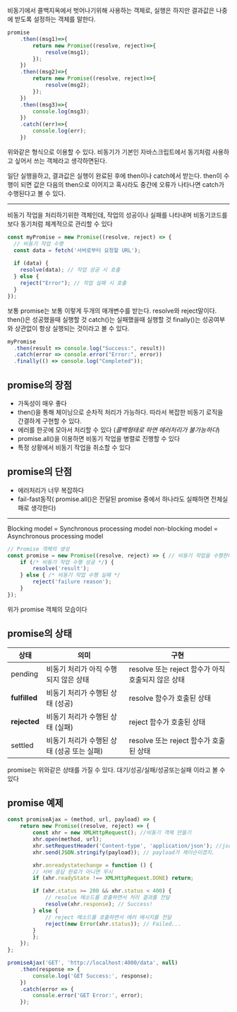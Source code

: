 비동기에서 콜백지옥에서 벗어나기위해 사용하는 객체로, 실행은 하지만 결과값은 나중에 받도록 설정하는 객체를 말한다.

```js
promise
	.then((msg1)=>{
		return new Promise((resolve, reject)=>{
			resolve(msg1);
		});
	})
	.then((msg2)=>{
		return new Promise((resolve, reject)=>{
			resolve(msg2);
		});
	})
	.then((msg3)=>{
		console.log(msg3);
	})
	.catch((err)=>{
		console.log(err);
	})
```

위와같은 형식으로 이용할 수 있다.
비동기가 기본인 자바스크립트에서 동기처럼 사용하고 싶어서 쓰는 객체라고 생각하면된다.

일단 실행을하고, 결과값은 실행이 완료된 후에 then이나 catch에서 받는다.
then이 수행이 되면 값은 다음의  then으로 이어지고 혹시라도 중간에 오류가 나타나면 catch가 수행된다고 볼 수 있다. 

---


비동기 작업을 처리하기위한 객체인데,
작업의 성공이나 실패를 나타내며 비동기코드를 보다 동기처럼 체계적으로 관리할 수 있다

```js
const myPromise = new Promise((resolve, reject) => {
  // 비동기 작업 수행
  const data = fetch('서버로부터 요청할 URL');
  
  if (data) {
    resolve(data); // 작업 성공 시 호출
  } else {
    reject("Error"); // 작업 실패 시 호출
  }
});

```

보통 promise는 보통 이렇게 두개의 매개변수를 받는다. resolve와 reject말이다.
then()은 성공했을때 실행할 것
catch()는 실패했을때 실행할 것
finally()는 성공여부와 상관없이 항상 실행되는 것이라고 볼 수 있다.

```js
myPromise
  .then(result => console.log("Success:", result))
  .catch(error => console.error("Error:", error))
  .finally(() => console.log("Completed"));

```


## promise의 장점

- 가독성이 매우 좋다
- then()을 통해 체이닝으로 순차적 처리가 가능하다. 따라서 복잡한 비동기 로직을 간결하게 구현할 수 있다.
- 에러를 한곳에 모아서 처리할 수 있다   (*콜백형태로 하면 에러처리가 불가능하다*)
- promise.all()을 이용하면 비동기 작업을 병렬로 진행할 수 있다
- 특정 상황에서 비동기 작업을 취소할 수 있다


## promise의 단점

- 에러처리가 너무 복잡하다
- fail-fast동작(  promise.all()은 전달된 promise 중에서 하나라도 실패하면 전체실패로 생각한다) 



---


Blocking model = Synchronous processing model
non-blocking model = Asynchronous processing model

```js
// Promise 객체의 생성 
const promise = new Promise((resolve, reject) => { // 비동기 작업을 수행한다. 
	if (/* 비동기 작업 수행 성공 */) { 
		resolve('result'); 
	} else { /* 비동기 작업 수행 실패 */ 
		reject('failure reason'); 
	} 
});
```

위가 promise 객체의 모습이다



## promise의 상태

| 상태            | 의미                        | 구현                                  |
| ------------- | ------------------------- | ----------------------------------- |
| pending       | 비동기 처리가 아직 수행되지 않은 상태     | resolve 또는 reject 함수가 아직 호출되지 않은 상태 |
| **fulfilled** | 비동기 처리가 수행된 상태 (성공)       | resolve 함수가 호출된 상태                  |
| **rejected**  | 비동기 처리가 수행된 상태 (실패)       | reject 함수가 호출된 상태                   |
| settled       | 비동기 처리가 수행된 상태 (성공 또는 실패) | resolve 또는 reject 함수가 호출된 상태        |

promise는 위와같은 상태를 가질 수 있다. 대기/성공/실패/성공또는실패 이라고 볼 수 있다


## promise 예제

```js
const promiseAjax = (method, url, payload) => {
	return new Promise((resolve, reject) => {
		const xhr = new XMLHttpRequest(); //비동기 객체 만들기
		xhr.open(method, url);
		xhr.setRequestHeader('Content-type', 'application/json'); //json 날릴때 json이라고 규정해주기
		xhr.send(JSON.stringify(payload)); // payload가 제이슨이겠지.

		xhr.onreadystatechange = function () {
		// 서버 응답 완료가 아니면 무시
		if (xhr.readyState !== XMLHttpRequest.DONE) return;

		if (xhr.status >= 200 && xhr.status < 400) {
			// resolve 메소드를 호출하면서 처리 결과를 전달
			resolve(xhr.response); // Success!
		} else {
			// reject 메소드를 호출하면서 에러 메시지를 전달
			reject(new Error(xhr.status)); // Failed...
		}
		};
	});
};

promiseAjax('GET', 'http://localhost:4000/data', null)
	.then(response => {
		console.log('GET Success:', response);
	})
	.catch(error => {
		console.error('GET Error:', error);
	});
```
